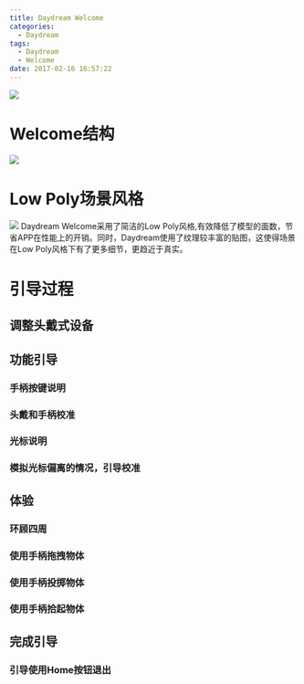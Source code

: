 ```yaml
---
title: Daydream Welcome
categories:
  - Daydream
tags:
  - Daydream
  - Welcome
date: 2017-02-16 16:57:22
---
```


![](http://cdn.tyrion.wang/Welcome_0.0_title.jpg)

<!--more-->
# Welcome结构
![](http://cdn.tyrion.wang/Welcome_1.0_structure.png)

# Low Poly场景风格
![](http://cdn.tyrion.wang/Welcome_11.0_scene_01.jpg?imageMogr2/thumbnail/1024x)
Daydream Welcome采用了简洁的Low Poly风格,有效降低了模型的面数，节省APP在性能上的开销。同时，Daydream使用了纹理较丰富的贴图，这使得场景在Low Poly风格下有了更多细节，更趋近于真实。

# 引导过程
## 调整头戴式设备
## 功能引导
### 手柄按键说明
### 头戴和手柄校准
### 光标说明
### 模拟光标偏离的情况，引导校准
## 体验
### 环顾四周
### 使用手柄拖拽物体
### 使用手柄投掷物体
### 使用手柄拾起物体
## 完成引导
### 引导使用Home按钮退出